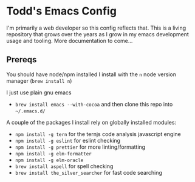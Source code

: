 # Todd's Emacs Config #

I'm primarily a web developer so this config reflects that.  This is a living repository that grows over the years as I grow in my emacs development usage and tooling.  More documentation to come...

## Prereqs

You should have node/npm installed  I install with the `n` node version manager (`brew install n`)

I just use plain gnu emacs

- `brew install emacs --with-cocoa` and then clone this repo into `~/.emacs.d/`

A couple of the packages I install rely on globally installed modules:

- `npm install -g tern` for the ternjs code analysis javascript engine
- `npm install -g eslint` for eslint checking
- `npm install -g prettier` for more linting/formatting
- `npm install -g elm-formatter`
- `npm install -g elm-oracle`
- `brew install aspell` for spell checking
- `brew install the_silver_searcher` for fast code searching

